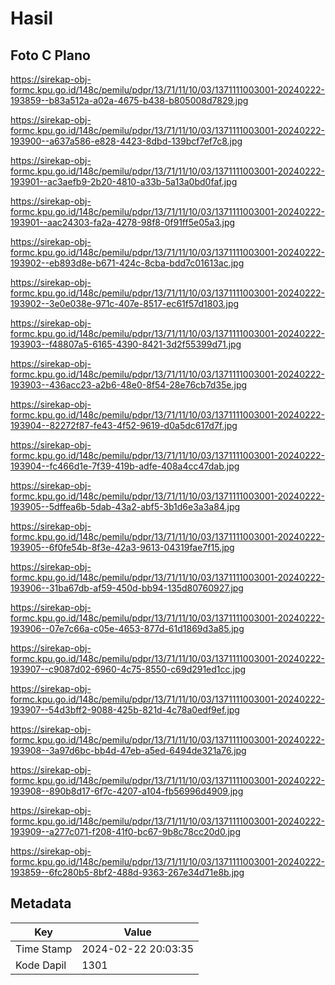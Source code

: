 # Hasil

## Foto C Plano

https://sirekap-obj-formc.kpu.go.id/148c/pemilu/pdpr/13/71/11/10/03/1371111003001-20240222-193859--b83a512a-a02a-4675-b438-b805008d7829.jpg

https://sirekap-obj-formc.kpu.go.id/148c/pemilu/pdpr/13/71/11/10/03/1371111003001-20240222-193900--a637a586-e828-4423-8dbd-139bcf7ef7c8.jpg

https://sirekap-obj-formc.kpu.go.id/148c/pemilu/pdpr/13/71/11/10/03/1371111003001-20240222-193901--ac3aefb9-2b20-4810-a33b-5a13a0bd0faf.jpg

https://sirekap-obj-formc.kpu.go.id/148c/pemilu/pdpr/13/71/11/10/03/1371111003001-20240222-193901--aac24303-fa2a-4278-98f8-0f91ff5e05a3.jpg

https://sirekap-obj-formc.kpu.go.id/148c/pemilu/pdpr/13/71/11/10/03/1371111003001-20240222-193902--eb893d8e-b671-424c-8cba-bdd7c01613ac.jpg

https://sirekap-obj-formc.kpu.go.id/148c/pemilu/pdpr/13/71/11/10/03/1371111003001-20240222-193902--3e0e038e-971c-407e-8517-ec61f57d1803.jpg

https://sirekap-obj-formc.kpu.go.id/148c/pemilu/pdpr/13/71/11/10/03/1371111003001-20240222-193903--f48807a5-6165-4390-8421-3d2f55399d71.jpg

https://sirekap-obj-formc.kpu.go.id/148c/pemilu/pdpr/13/71/11/10/03/1371111003001-20240222-193903--436acc23-a2b6-48e0-8f54-28e76cb7d35e.jpg

https://sirekap-obj-formc.kpu.go.id/148c/pemilu/pdpr/13/71/11/10/03/1371111003001-20240222-193904--82272f87-fe43-4f52-9619-d0a5dc617d7f.jpg

https://sirekap-obj-formc.kpu.go.id/148c/pemilu/pdpr/13/71/11/10/03/1371111003001-20240222-193904--fc466d1e-7f39-419b-adfe-408a4cc47dab.jpg

https://sirekap-obj-formc.kpu.go.id/148c/pemilu/pdpr/13/71/11/10/03/1371111003001-20240222-193905--5dffea6b-5dab-43a2-abf5-3b1d6e3a3a84.jpg

https://sirekap-obj-formc.kpu.go.id/148c/pemilu/pdpr/13/71/11/10/03/1371111003001-20240222-193905--6f0fe54b-8f3e-42a3-9613-04319fae7f15.jpg

https://sirekap-obj-formc.kpu.go.id/148c/pemilu/pdpr/13/71/11/10/03/1371111003001-20240222-193906--31ba67db-af59-450d-bb94-135d80760927.jpg

https://sirekap-obj-formc.kpu.go.id/148c/pemilu/pdpr/13/71/11/10/03/1371111003001-20240222-193906--07e7c66a-c05e-4653-877d-61d1869d3a85.jpg

https://sirekap-obj-formc.kpu.go.id/148c/pemilu/pdpr/13/71/11/10/03/1371111003001-20240222-193907--c9087d02-6960-4c75-8550-c69d291ed1cc.jpg

https://sirekap-obj-formc.kpu.go.id/148c/pemilu/pdpr/13/71/11/10/03/1371111003001-20240222-193907--54d3bff2-9088-425b-821d-4c78a0edf9ef.jpg

https://sirekap-obj-formc.kpu.go.id/148c/pemilu/pdpr/13/71/11/10/03/1371111003001-20240222-193908--3a97d6bc-bb4d-47eb-a5ed-6494de321a76.jpg

https://sirekap-obj-formc.kpu.go.id/148c/pemilu/pdpr/13/71/11/10/03/1371111003001-20240222-193908--890b8d17-6f7c-4207-a104-fb56996d4909.jpg

https://sirekap-obj-formc.kpu.go.id/148c/pemilu/pdpr/13/71/11/10/03/1371111003001-20240222-193909--a277c071-f208-41f0-bc67-9b8c78cc20d0.jpg

https://sirekap-obj-formc.kpu.go.id/148c/pemilu/pdpr/13/71/11/10/03/1371111003001-20240222-193859--6fc280b5-8bf2-488d-9363-267e34d71e8b.jpg


## Metadata

| Key        | Value               |
| ---------- | ------------------- |
| Time Stamp | 2024-02-22 20:03:35 |
| Kode Dapil | 1301                |




